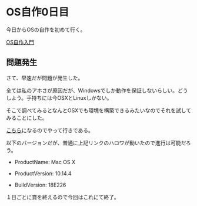 # OS自作0日目

今日からOSの自作を初めて行く。

[OS自作入門](https://www.amazon.co.jp/gp/product/B00IR1HYI0?ref=dbs_p2d_P_R_popup_yes_alc_T1)


## 問題発生

さて、早速だが問題が発生した。

全ては私のアホさが原因だが、Windowsでしか動作を保証しないらしい。どうしよう。手持ちには今OSXとLinuxしかない。

そこで調べてみるとなんとOSXでも環境を構築できるみたいなのでそれを試してみることにした。

[こちら](https://qiita.com/tatsumack/items/491e47c1a7f0d48fc762)になるのでやって行きである。

以下のバージョンだが、普通に上記リンクのハロワが動いたので進行は可能だろう。

- ProductName:	Mac OS X

- ProductVersion:	10.14.4

- BuildVersion:	18E226

１日ごとに賞を終えるので今回はこれにて終了。
